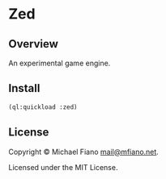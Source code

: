 # Zed

## Overview

An experimental game engine.

## Install

```lisp
(ql:quickload :zed)
```

## License

Copyright © Michael Fiano <mail@mfiano.net>.

Licensed under the MIT License.
